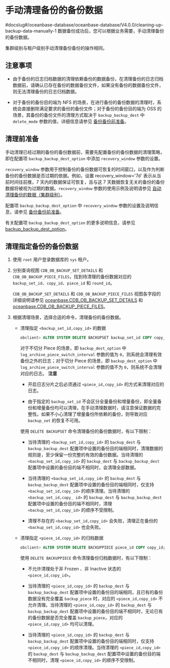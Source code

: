 手动清理备份的备份数据 
================================
#docslug#/oceanbase-database/oceanbase-database/V4.0.0/cleaning-up-backup-data-manually-1
数据备份成功后，您可以根据业务需要，手动清理备份的备份数据。

集群级别与租户级别手动清理备份备份的操作相同。

注意事项 
-------------------------

* 由于备份的日志归档数据的清理依赖备份的数据备份，在清理备份的日志归档数据前，请确认已存在备份的数据备份文件，如果没有备份的数据备份文件，则无法清理备份的日志归档数据。

  

* 对于备份的备份目的端为 NFS 的场景，在进行备份的备份数据的清理时，系统会直接删除满足要求的备份的备份文件；对于备份的备份目的端为 OSS 的场景，其备份的备份文件的清理方式取决于 `backup_backup_dest` 中 `delete_mode` 参数的值，详细信息请参见 [备份备份前准备](2.command-line-backup-backup-cluster-level/1.backup-preparation.md)。

  




清理前准备 
--------------------------

手动清理已经过期的备份的备份数据前，需要先配置备份的备份数据的清理策略，即在配置项 `backup_backup_dest_option` 中添加 `recovery_window` 参数的设置。

`recovery_window` 参数用于控制备份的备份数据可恢复的时间窗口，以及作为判断备份的备份数据是否过期的依据。例如，设置 recovery_window='7d' 表示从当前时间往前推，7 天内的数据保证可恢复，且与这 7 天数据恢复无关的备份的备份数据将被视为过期的数据。`recovery_window` 参数的使用示例及说明请参见 [自动清理备份的数据（集群级别）](../3.back-up-data-at-the-cluster-level/7.automatically-delete-backed-up-data-1.md)。

配置项 `backup_backup_dest_option` 中 `recovery_window` 参数的设置及说明信息，请参见 [备份备份前准备](2.command-line-backup-backup-cluster-level/1.backup-preparation.md)。

有关配置项 `backup_backup_dest_option` 的更多说明信息，请参见 [backup_backup_dest_option](../../../13.system-reference/1.reference-mysql-mode/3.system-configuration-items-1/3.cluster-level-configuration-items-1/12.backup_backup_dest_option-1-2-3.md)。

清理指定备份的备份数据 
--------------------------------

1. 使用 `root` 用户登录数据库的 `sys` 租户。

   

2. 分别查询视图 `CDB_OB_BACKUP_SET_DETAILS` 和 `CDB_OB_BACKUP_PIECE_FILES`，找到待清理的备份数据对应的 `backup_set_id`、`copy_id`、`piece_id` 和 `round_id`。

   `CDB_OB_BACKUP_SET_DETAILS` 和 `CDB_OB_BACKUP_PIECE_FILES` 视图各字段的详细说明请参见 [oceanbase.CDB_OB_BACKUP_SET_DETAILS](t2004408.md#topic-2004408) 和 [oceanbase.CDB_OB_BACKUP_PIECE_FILES](../../../13.system-reference/1.reference-mysql-mode/1.system-view-4/2.dictionary-view-5/86.oceanbase-cdb_ob_backup_piece_files-2.md)。
   

3. 根据清理场景，选择合适的命令，清理备份的备份数据。

   * 清理指定 `<backup_set_id,copy_id>` 的数据

     ```sql
     obclient> ALTER SYSTEM DELETE BACKUPSET backup_set_id COPY copy_id;
     ```

     

     对于不切分 Piece 的场景，即 `backup_dest_option` 中 `log_archive_piece_switch_interval` 参数的值为 `0`，则系统会清理有效备份之外的日志；对于切分 Piece 的场景，即 `backup_dest_option` 中 `log_archive_piece_switch_interval` 参数的值不为 `0`，则系统不会清理对应的日志。
     **注意**

     
     * 开启日志分片之后必须通过 `<piece_id,copy_id>` 的方式来清理对应的日志。

       
     
     * 由于指定的 `backup_set_id` 不会区分全量备份和增量备份，即全量备份和增量备份均可以清理，在手动清理数据时，请注意保证数据的完整性。如果不小心清理了增量备份所依赖的备份，则导致对应 `backup_set` 的恢复不可用。

       
     

     

     使用 `DELETE BACKUPSET` 命令清理备份的备份数据时，有以下限制：
     * 当待清理的 `<backup_set_id,copy_id>` 的 `backup_dest` 与 `backup_backup_dest` 配置项中设置的备份目的端相同时，清理数据的规则是，至少保留一份完整的有效的备份数据。当待清理的 `<backup_set_id,copy_id>` 的 `backup_dest` 与 `backup_backup_dest` 配置项中设置的备份目的端不相同时，会清理全部数据。

       
     
     * 当待清理的 `<backup_set_id,copy_id>` 的 `backup_dest` 与 `backup_backup_dest` 配置项中设置的备份目的端相同时，仅支持 `<backup_set_id,copy_id>` 的顺序清理。当待清理的 `<backup_set_id,copy_ id>` 的 `backup_dest` 与 `backup_backup_dest` 配置项中设置的备份目的端不相同时，清理 `<backup_set_id,copy_id>` 的顺序不受限制。

       
     
     * 清理不存在的 `<backup_set_id,copy_id>` 会失败，清理正在备份的 `<backup_set_id,copy_id>` 也会失败。

       
     

     
   
   * 清理指定 `<piece_id,copy_id>` 的归档数据

     ```sql
     obclient> ALTER SYSTEM DELETE BACKUPPIECE piece_id COPY copy_id;
     ```

     

     使用 `DELETE BACKUPPIECE` 命令清理备份归档数据时，有以下限制：
     * 不允许清理处于非 Frozen 、非 Inactive 状态的 `<piece_id,copy_id>`。

       
     
     * 当待清理的 `<piece_id,copy_id>` 的 `backup_dest` 与 `backup_backup_dest` 配置项中设置的备份目的端相同，且已有的备份数据没有完全覆盖 `backup_piece` 时，对应的 `<piece_id,copy_id>` 不允许清理。当待清理的 `<piece_id,copy_id>` 的 `backup_dest` 与 `backup_backup_dest` 配置项中设置的备份目的端不相同时，无论已有的备份数据是否完全覆盖 `backup_piece`，对应的 `<piece_id,copy_id>` 均可以清理。

       
     
     * 当待清理的 `<piece_id,copy_id>` 的 `backup_dest` 与 `backup_backup_dest` 配置项中设置的备份目的端相同时，仅支持 `<piece_id,copy_id>` 的顺序清理。当待清理的 `<piece_id,copy_id>` 的 `backup_dest` 与 `backup_backup_dest` 配置项中设置的备份目的端不相同时，清理 `<piece_id,copy_id>` 的顺序不受限制。

       
     

     
   

   




